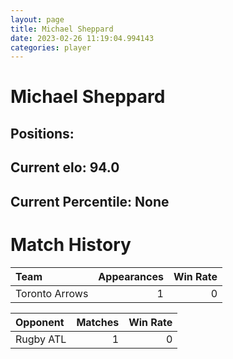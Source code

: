 ```yaml
---  
layout: page  
title: Michael Sheppard  
date: 2023-02-26 11:19:04.994143  
categories: player  
---
```

# Michael Sheppard

## Positions: 

## Current elo: 94.0

## Current Percentile: None

# Match History


| Team           |   Appearances |   Win Rate |
|:---------------|--------------:|-----------:|
| Toronto Arrows |             1 |          0 |

| Opponent   |   Matches |   Win Rate |
|:-----------|----------:|-----------:|
| Rugby ATL  |         1 |          0 |